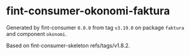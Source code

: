 # fint-consumer-okonomi-faktura

Generated by fint-consumer `0.0.0` from tag `v3.19.0` on package `faktura` and component `okonomi`.

Based on fint-consumer-skeleton refs/tags/v1.8.2.
